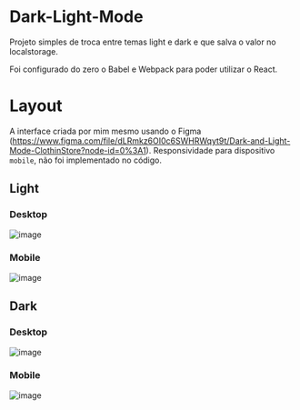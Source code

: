 # Dark-Light-Mode
Projeto simples de troca entre temas light e dark e que salva o valor no localstorage.

Foi configurado do zero o Babel e Webpack para poder utilizar o React.

# Layout
A interface criada por mim mesmo usando o Figma (https://www.figma.com/file/dLRmkz6OI0c6SWHRWqyt9t/Dark-and-Light-Mode-ClothinStore?node-id=0%3A1).
Responsividade para dispositivo `mobile`, não foi implementado no código.

## Light
### Desktop
![image](https://user-images.githubusercontent.com/52856911/126884877-b0f572ec-7eb9-4950-a942-dbd24084070b.png)

### Mobile
![image](https://user-images.githubusercontent.com/52856911/126884885-8fc8e216-dac6-437e-9b67-ef4d1732a83b.png)

## Dark
### Desktop
![image](https://user-images.githubusercontent.com/52856911/126884861-68af4eb0-dc28-429e-8919-f34b06a154a5.png)

### Mobile
![image](https://user-images.githubusercontent.com/52856911/126884866-ee4d1a2f-b0e9-40dc-b1f9-9f005d359cca.png)
